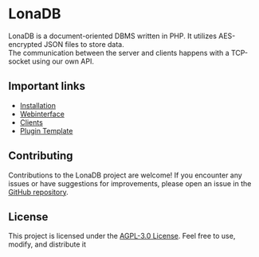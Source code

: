 # LonaDB
LonaDB is a document-oriented DBMS written in PHP. It utilizes AES-encrypted JSON files to store data.<br/>
The communication between the server and clients happens with a TCP-socket using our own API.

## Important links
- [Installation](https://docs.lona-development.org/guide/install.html)
- [Webinterface](https://docs.lona-development.org/guide/webinterface.html)
- [Clients](https://docs.lona-development.org/guide/clients.html)
- [Plugin Template](https://github.com/LonaDB/PluginTemplate)

## Contributing

Contributions to the LonaDB project are welcome! If you encounter any issues or have suggestions for improvements, please open an issue in the [GitHub repository](https://github.com/LonaDB/Server).

## License

This project is licensed under the [AGPL-3.0 License](LICENSE). Feel free to use, modify, and distribute it
